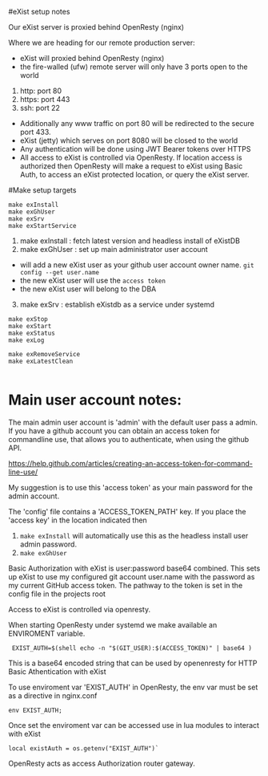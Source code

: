 <!--

-->

#eXist setup notes

Our eXist server is proxied behind OpenResty (nginx)

Where we are heading for our remote production server:

 - eXist will proxied behind OpenResty (nginx)
 - the fire-walled (ufw) remote server will only have 3 ports open to the world

 1. http:  port 80
 2. https: port 443
 3. ssh:   port 22

 - Additionally any www traffic on port 80 will be redirected to the secure port 433.
 - eXist (jetty) which serves on port 8080 will be closed to the world
 - Any authentication will be done using JWT Bearer tokens over HTTPS 
 - All access to eXist is controlled via OpenResty. If location access is authorized then
 OpenResty will make a request to eXist using Basic Auth, to access an eXist protected location,
 or query the eXist server.

#Make setup targets

```
make exInstall
make exGhUser
make exSrv
make exStartService
```

1. make exInstall : fetch latest version and headless install of eXistDB
2. make exGhUser : set up main administrator user account
 - will add a new eXist user as your github user account owner name.  `git config --get user.name`
 - the new eXist user will use the `access token`
 - the new eXist user will belong to the DBA
3. make exSrv : establish eXistdb as a service under systemd


```
make exStop
make exStart
make exStatus
make exLog
```

```
make exRemoveService
make exLatestClean


```





# Main user account notes:

The main admin user account is 'admin' with the default user pass a admin.
If you have a github account you can obtain an access token for commandline use,
that allows you to authenticate, when using the github API.

https://help.github.com/articles/creating-an-access-token-for-command-line-use/

My suggestion is to use this 'access token' as your main password for the admin account.

The 'config' file contains a 'ACCESS_TOKEN_PATH' key.
If you place the 'access key' in the location indicated then 

1. `make exInstall` will automatically use this as the headless install user admin password.
2. `make exGhUser`

Basic Authorization with eXist is user:password base64 combined.
This sets up eXist to use my configured git account user.name
with the password as my current GitHub access token.
The pathway to the token is set in the config file in the projects root

Access to eXist is controlled via openresty.

When starting OpenResty under systemd we make available an ENVIROMENT variable.

```
 EXIST_AUTH=$(shell echo -n "$(GIT_USER):$(ACCESS_TOKEN)" | base64 )
```
This is a base64 encoded string that can be used by openenresty for HTTP Basic Athentication with eXist

To use enviroment var 'EXIST_AUTH' in OpenResty, the env var must be set as a directive in nginx.conf

    env EXIST_AUTH;

 Once set the enviroment var can be accessed use in lua modules to interact with eXist

    local existAuth = os.getenv("EXIST_AUTH")`

 OpenResty acts as access Authorization router gateway. 


